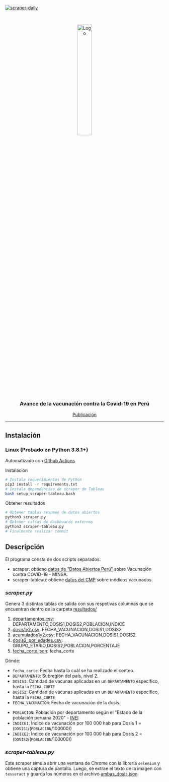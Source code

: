 [![scraper-daily](https://github.com/annaabsi/git-scraper-vacunacion/actions/workflows/main.yml/badge.svg)](https://github.com/annaabsi/git-scraper-vacunacion/actions/workflows/main.yml)

<!-- PROJECT HEADER -->
<br />
<p align="center">
  <a href="#">
    <img src="https://data.larepublica.pe/avance-vacunacion-covid-19-peru/logo.png" alt="Logo" width="30%" >
  </a>

  <h3 align="center">Avance de la vacunación contra la Covid-19 en Perú</h3>

  <p align="center">
    <a href="https://data.larepublica.pe/avance-vacunacion-covid-19-peru">Publicación</a>
  </p>
</p>

<hr>

## Instalación 

### Linux (Probado en Python 3.8.1+)

Automatizado con [Github Actions](.github/workflows/main.yml)

Instalación
```bash
# Instala requerimientos de Python
pip3 install -r requirements.txt
# Instala dependencias de scraper de Tableau
bash setup_scraper-tableau.bash
```

Obtener resultados
```bash
# Obtener tablas resumen de datos abiertos
python3 scraper.py
# Obtener cifras de dashboards externos
python3 scraper-tableau.py
# Finalmente realizar commit
```


## Descripción

El programa consta de dos scripts separados: 
- scraper: obtiene [datos de "Datos Abiertos Perú"](https://www.datosabiertos.gob.pe/dataset/vacunaci%C3%B3n-contra-covid-19-ministerio-de-salud-minsa) sobre Vacunación contra COVID-19 - MINSA.
- scraper-tableau: obtiene [datos del CMP](https://www.cmp.org.pe/vacunometro-cmp/) sobre médicos vacunados.

### *scraper.py*

Genera 3 distintas tablas de salida con sus respetivas columnas que se encuentran dentro de la carpeta [resultados/](resultados/)

1. [departamentos.csv](resultados/departamentos.csv): DEPARTAMENTO,DOSIS1,DOSIS2,POBLACION,INDICE
2. [dosis1y2.csv](resultados/dosis1y2.csv): FECHA_VACUNACION,DOSIS1,DOSIS2
3. [acumulados1y2.csv](resultados/acumulados1y2.csv): FECHA_VACUNACION,DOSIS1,DOSIS2
4. [dosis2_por_edades.csv](resultados/dosis2_por_edades.csv): GRUPO_ETARIO,DOSIS2,POBLACION,PORCENTAJE
5. [fecha_corte.json](resultados/fecha_corte.json): fecha_corte

Dónde: 

- `fecha_corte`: Fecha hasta la cuál se ha realizado el conteo.
- `DEPARTAMENTO`: Subregión del país, nivel 2.
- `DOSIS1`: Cantidad de vacunas aplicadas en un `DEPARTAMENTO` específico, hasta la `FECHA_CORTE`
- `DOSIS2`: Cantidad de vacunas aplicadas en un `DEPARTAMENTO` específico, hasta la `FECHA_CORTE`
- `FECHA_VACUNACION`: Fecha de vacunación de la dosis.
<!-- - `DOSIS`: Nº de dosis aplicada. -->
<!-- - `TOTAL`: Número de personas vacunadas el día `FECHA_VACUNACION`
- `ACUMULADO`: Número de personas vacunadas hasta el día `FECHA_CORTE` -->
- `POBLACION`: Población por departamento según el "Estado de la población peruana 2020" - [INEI](https://www.inei.gob.pe/media/MenuRecursivo/publicaciones_digitales/Est/Lib1743/Libro.pdf)
- `INDICE1`: Índice de vacunación por 100 000 hab para Dosis 1 = (`DOSIS1`/(`POBLACION`/100000))
- `INDICE2`: Índice de vacunación por 100 000 hab para Dosis 2 = (`DOSIS2`/(`POBLACION`/100000))

### *scraper-tableau.py*

Este scraper simula abrir una ventana de Chrome con la librería `selenium` y obtiene una captura de pantalla. Luego, se extrae el texto de la imagen con `tesseract` y guarda los números en el archivo [ambas_dosis.json](resultados/ambas_dosis.json)
